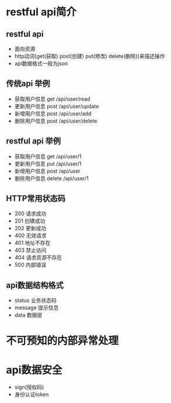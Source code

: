# restful api简介  
## restful api  
- 面向资源  
- http动词(get(获取) post(创建) put(修改) delete(删除))来描述操作  
- api数据格式一般为json  
## 传统api  举例
- 获取用户信息 get /api/user/read  
- 更新用户信息 post /api/user/update  
- 新增用户信息 post /api/user/add  
- 删除用户信息 post /api/user/delete  

## restful api  举例
-  获取用户信息 get /api/user/1  
-  更新用户信息 put /api/user/1  
-  新增用户信息 post /api/user  
-  删除用户信息 delete /api/user/1  

## HTTP常用状态码  
- 200 请求成功  
- 201 创建成功  
- 202 更新成功  
- 400 无效请求  
- 401 地址不存在  
- 403 禁止访问  
- 404 请求资源不存在  
- 500 内部错误  
## api数据结构格式  
- status 业务状态码  
- message 提示信息  
- data 数据层  
# 不可预知的内部异常处理  
# api数据安全  
- sign(授权码)  
- 身份认证token